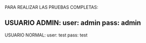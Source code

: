 PARA REALIZAR LAS PRUEBAS COMPLETAS:

USUARIO ADMIN:
user: admin
pass: admin
-----------
USUARIO NORMAL:
user: test
pass: test
